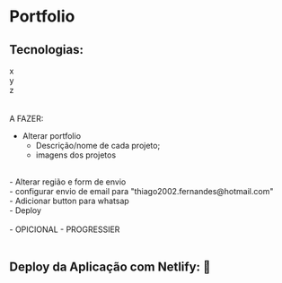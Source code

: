 # Portfolio

## Tecnologias:
x<br>
y<br>
z<br>
<br>
<br>
A FAZER:<br>
- Alterar portfolio<br>
  - Descrição/nome de cada projeto;<br>
  - imagens dos projetos</br>
<br>
- Alterar região e form de envio<br>
  - configurar envio de email para "thiago2002.fernandes@hotmail.com"<br>
- Adicionar button para whatsap<br>
- Deploy<br>
<br>
- OPICIONAL - PROGRESSIER<br>
<br>

## Deploy da Aplicação com Netlify: :dash: